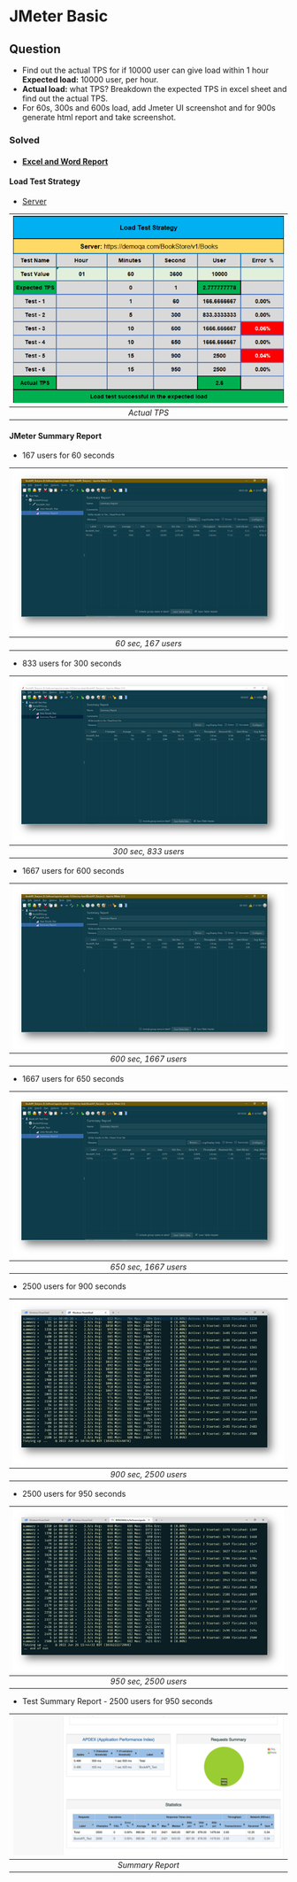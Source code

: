 # JMeter Basic

## **Question**

- Find out the actual TPS for if 10000 user can give load within 1 hour **Expected load:** 10000 user, per hour.
- **Actual load:** what TPS? Breakdown the expected TPS in excel sheet and find out the actual TPS.
- For 60s, 300s and 600s load, add Jmeter UI screenshot and for 900s generate html report and take screenshot.

### **Solved**

- #### [**Excel and Word Report**](https://github.com/mnomanme/sweet-breakup-sqa/tree/main/03-JMeter-assignment-01/resources)

#### **Load Test Strategy**

- [Server](https://demoqa.com/BookStore/v1/Books)

| ![TPS Report](./Images/TPS_report.png) |
| :------------------------------------: |
|              _Actual TPS_              |

#### **JMeter Summary Report**

- 167 users for 60 seconds

| ![Test Case 1](./Images/test_01.png) |
| :----------------------------------: |
|         _60 sec, 167 users_          |

- 833 users for 300 seconds

| ![Test Case 2](./Images/test_02.png) |
| :----------------------------------: |
|         _300 sec, 833 users_         |

- 1667 users for 600 seconds

| ![Test Case 3](./Images/test_03.png) |
| :----------------------------------: |
|        _600 sec, 1667 users_         |

- 1667 users for 650 seconds

| ![Test Case 4](./Images/test_04.png) |
| :----------------------------------: |
|        _650 sec, 1667 users_         |

- 2500 users for 900 seconds

| ![Test Case 5](./Images/test_05_02.png) |
| :-------------------------------------: |
|          _900 sec, 2500 users_          |

- 2500 users for 950 seconds

| ![Test Case 6](./Images/test_06_02.png) |
| :-------------------------------------: |
|          _950 sec, 2500 users_          |

- Test Summary Report - 2500 users for 950 seconds

| ![Test Summary Report](./Images/reports.png) |
| :------------------------------------------: |
|               _Summary Report_               |
